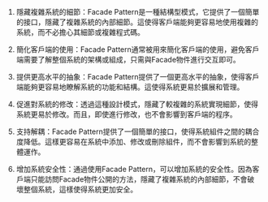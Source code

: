 

1. 隱藏複雜系統的細節：Facade Pattern是一種結構型模式，它提供了一個簡單的接口，隱藏了複雜系統的內部細節。這使得客戶端能夠更容易地使用複雜的系統，而不必擔心其細節或複雜程式碼。

2. 簡化客戶端的使用：Facade Pattern通常被用來簡化客戶端的使用，避免客戶端需要了解整個系統的架構或組成，只需與Facade物件進行交互即可。

3. 提供更高水平的抽象：Facade Pattern提供了一個更高水平的抽象，使得客戶端能夠更容易地瞭解系統的功能和結構。這使得系統更易於擴展和管理。

4. 促進對系統的修改：透過這種設計模式，隱藏了較複雜的系統實現細節，使得系統更易於修改。而且，即使進行修改，也不會影響到客戶端的程序。

5. 支持解耦：Facade Pattern提供了一個簡單的接口，使得系統組件之間的耦合度降低。這樣更容易在系統中添加、修改或刪除組件，而不會影響到系統的整體運作。

6. 增加系統安全性：通過使用Facade Pattern，可以增加系統的安全性。因為客戶端只能訪問Facade物件公開的方法，隱藏了複雜系統的內部細節，不會破壞整個系統，這樣使得系統更加安全。
